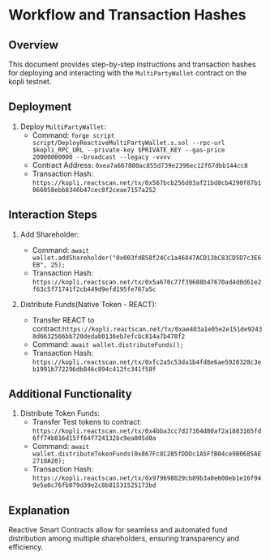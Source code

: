 # Workflow and Transaction Hashes

## Overview
This document provides step-by-step instructions and transaction hashes for deploying and interacting with the `MultiPartyWallet` contract on the kopli testnet.

## Deployment
1. Deploy `MultiPartyWallet`:
   - Command: `forge script script/DeployReactiveMultiPartyWallet.s.sol --rpc-url $kopli_RPC_URL --private-key $PRIVATE_KEY --gas-price 20000000000 --broadcast --legacy -vvvv`
   - Contract Address: `0xea7a667800ac855d739e2396ec12f67dbb144cc8` 
   - Transaction Hash: `https://kopli.reactscan.net/tx/0x567bcb256d03af21bd8cb4290f87b1066058ebb8346b47cec8f2ceae7157a252`

## Interaction Steps
1. Add Shareholder:
   - Command: `await wallet.addShareholder("0x003fdB58f24Cc1a46847ACD13bC83CD5D7c3E6EB", 25);`
   - Transaction Hash: `https://kopli.reactscan.net/tx/0x5a670c77f39688b47670ad4d0d61e2f63c5f71741f2cb449d9efd195fe767a5c`

2. Distribute Funds(Native Token - REACT):
   - Transfer REACT to contract:`https://kopli.reactscan.net/tx/0xae403a1e05e2e151de92438d6632566bb720dedab0136eb7efcbc814a7b478f2`
   - Command: `await wallet.distributeFunds();`
   - Transaction Hash: `https://kopli.reactscan.net/tx/0xfc2a5c53da1b4fd8e6ae5920328c3eb1991b772296db846c894c412fc341f58f`

## Additional Functionality
1. Distribute Token Funds:
   - Transfer Test tokens to contract: `https://kopli.reactscan.net/tx/0x4bba3cc7d27364d80af2a1883165fd6ff74b816d15ff64f724132bc9ea805d0a`
   - Command: `await wallet.distributeTokenFunds(0x867Fc8C285fDDDc1A5FfB04ce9B0685AE2718A20);`
   - Transaction Hash: `https://kopli.reactscan.net/tx/0x979698029cb89b3a0e600eb1e16f949e5a0c76fb079d39e2c8b81531525173bd`

## Explanation
Reactive Smart Contracts allow for seamless and automated fund distribution among multiple shareholders, ensuring transparency and efficiency.

